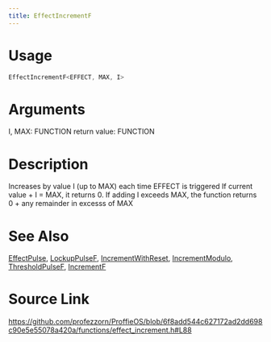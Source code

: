 ```yaml
---
title: EffectIncrementF
---
```


# Usage
```cpp
EffectIncrementF<EFFECT, MAX, I>
```

# Arguments
I, MAX: FUNCTION
return value: FUNCTION

# Description
Increases by value I (up to MAX) each time EFFECT is triggered
If current value + I = MAX, it returns 0.
If adding I exceeds MAX, the function returns 0 + any remainder in excesss of MAX

# See Also
[EffectPulse](/config/functions/EffectPulse.html), [LockupPulseF](/config/functions/LockupPulseF.html), [IncrementWithReset](/config/functions/IncrementWithReset.html), [IncrementModulo](/config/functions/IncrementModulo.html), [ThresholdPulseF](/config/functions/ThresholdPulseF.html), [IncrementF](/config/functions/IncrementF.html)

# Source Link
https://github.com/profezzorn/ProffieOS/blob/6f8add544c627172ad2dd698c90e5e55078a420a/functions/effect_increment.h#L88

